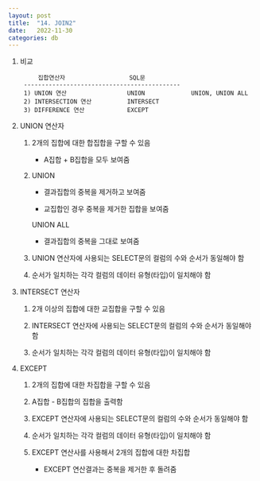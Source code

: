 ```yaml
---
layout: post
title:  "14. JOIN2"
date:   2022-11-30
categories: db
---
```

1. 비교


            집합연산자                  SQL문
        --------------------------------------------
        1) UNION 연산                 UNION             UNION, UNION ALL
        2) INTERSECTION 연산          INTERSECT
        3) DIFFERENCE 연산            EXCEPT 


2. UNION 연산자

    1) 2개의 집합에 대한 합집합을 구할 수 있음

        - A집합 + B집합을 모두 보여줌

    2) UNION

        - 결과집합의 중복을 제거하고 보여줌

        - 교집합인 경우 중복을 제거한 집합을 보여줌

       UNION ALL

        - 결과집합의 중복을 그대로 보여줌

    3) UNION 연산자에 사용되는 SELECT문의 컬럼의 수와 순서가 동일해야 함

    4) 순서가 일치하는 각각 컬럼의 데이터 유형(타입)이 일치해야 함

3. INTERSECT 연산자

    1) 2개 이상의 집합에 대한 교집합을 구할 수 있음

    2) INTERSECT 연산자에 사용되는 SELECT문의 컬럼의 수와 순서가 동일해야 함

    3) 순서가 일치하는 각각 컬럼의 데이터 유형(타입)이 일치해야 함

4. EXCEPT

    1) 2개의 집합에 대한 차집합을 구할 수 있음

    2) A집합 - B집합의 집합을 출력함

    3) EXCEPT 연산자에 사용되는 SELECT문의 컬럼의 수와 순서가 동일해야 함

    4) 순서가 일치하는 각각 컬럼의 데이터 유형(타입)이 일치해야 함

    5) EXCEPT 연산사를 사용해서 2개의 집합에 대한 차집합

        - EXCEPT 연산결과는 중복을 제거한 후 돌려줌

